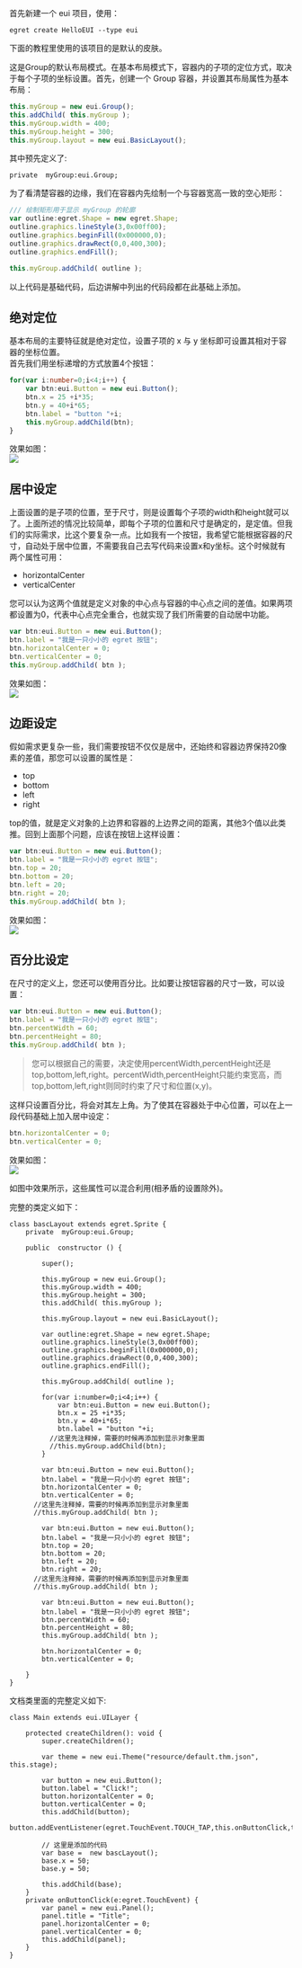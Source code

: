 首先新建一个 eui 项目，使用：
```
egret create HelloEUI --type eui
```
下面的教程里使用的该项目的是默认的皮肤。

这是Group的默认布局模式。在基本布局模式下，容器内的子项的定位方式，取决于每个子项的坐标设置。首先，创建一个 Group 容器，并设置其布局属性为基本布局：    
``` TypeScript
this.myGroup = new eui.Group();
this.addChild( this.myGroup );
this.myGroup.width = 400;
this.myGroup.height = 300;
this.myGroup.layout = new eui.BasicLayout();
``` 
其中预先定义了:
```
private  myGroup:eui.Group;
```
为了看清楚容器的边缘，我们在容器内先绘制一个与容器宽高一致的空心矩形：   
``` TypeScript
/// 绘制矩形用于显示 myGroup 的轮廓
var outline:egret.Shape = new egret.Shape;
outline.graphics.lineStyle(3,0x00ff00);
outline.graphics.beginFill(0x000000,0);
outline.graphics.drawRect(0,0,400,300);
outline.graphics.endFill();

this.myGroup.addChild( outline );
```
以上代码是基础代码，后边讲解中列出的代码段都在此基础上添加。   

## 绝对定位
基本布局的主要特征就是绝对定位，设置子项的 x 与 y 坐标即可设置其相对于容器的坐标位置。   
首先我们用坐标递增的方式放置4个按钮：     
``` TypeScript
for(var i:number=0;i<4;i++) {
    var btn:eui.Button = new eui.Button();
    btn.x = 25 +i*35;
    btn.y = 40+i*65;
    btn.label = "button "+i;
    this.myGroup.addChild(btn);
}
```     
效果如图：    
![](56012da601bca.png)     

## 居中设定
上面设置的是子项的位置，至于尺寸，则是设置每个子项的width和height就可以了。上面所述的情况比较简单，即每个子项的位置和尺寸是确定的，是定值。但我们的实际需求，比这个要复杂一点。比如我有一个按钮，我希望它能根据容器的尺寸，自动处于居中位置，不需要我自己去写代码来设置x和y坐标。这个时候就有两个属性可用：     
- horizontalCenter     
- verticalCenter       

您可以认为这两个值就是定义对象的中心点与容器的中心点之间的差值。如果两项都设置为0，代表中心点完全重合，也就实现了我们所需要的自动居中功能。   
``` TypeScript
var btn:eui.Button = new eui.Button();
btn.label = "我是一只小小的 egret 按钮";
btn.horizontalCenter = 0;
btn.verticalCenter = 0;
this.myGroup.addChild( btn );
```       
效果如图：    
![](56012dab90171.png)     

## 边距设定
假如需求更复杂一些，我们需要按钮不仅仅是居中，还始终和容器边界保持20像素的差值，那您可以设置的属性是：     
- top
- bottom
- left
- right

top的值，就是定义对象的上边界和容器的上边界之间的距离，其他3个值以此类推。回到上面那个问题，应该在按钮上这样设置：    
``` TypeScript
var btn:eui.Button = new eui.Button();
btn.label = "我是一只小小的 egret 按钮";
btn.top = 20;
btn.bottom = 20;
btn.left = 20;
btn.right = 20;
this.myGroup.addChild( btn );
```              
效果如图：    
![](56012db066087.png)   

## 百分比设定
在尺寸的定义上，您还可以使用百分比。比如要让按钮容器的尺寸一致，可以设置：    
``` TypeScript
var btn:eui.Button = new eui.Button();
btn.label = "我是一只小小的 egret 按钮";
btn.percentWidth = 60;
btn.percentHeight = 80;
this.myGroup.addChild( btn );
```        
> 您可以根据自己的需要，决定使用percentWidth,percentHeight还是top,bottom,left,right。percentWidth,percentHeight只能约束宽高，而top,bottom,left,right则同时约束了尺寸和位置(x,y)。     

这样只设置百分比，将会对其左上角。为了使其在容器处于中心位置，可以在上一段代码基础上加入居中设定：   
``` TypeScript
btn.horizontalCenter = 0;
btn.verticalCenter = 0;
```              
效果如图：    
![](56012db56771e.png)     

如图中效果所示，这些属性可以混合利用(相矛盾的设置除外)。   

完整的类定义如下：
```
class bascLayout extends egret.Sprite {
    private  myGroup:eui.Group;

    public  constructor () {

        super();

        this.myGroup = new eui.Group();
        this.myGroup.width = 400;
        this.myGroup.height = 300;
        this.addChild( this.myGroup );

        this.myGroup.layout = new eui.BasicLayout();
        
        var outline:egret.Shape = new egret.Shape;
        outline.graphics.lineStyle(3,0x00ff00);
        outline.graphics.beginFill(0x000000,0);
        outline.graphics.drawRect(0,0,400,300);
        outline.graphics.endFill();

        this.myGroup.addChild( outline );

        for(var i:number=0;i<4;i++) {
            var btn:eui.Button = new eui.Button();
            btn.x = 25 +i*35;
            btn.y = 40+i*65;
            btn.label = "button "+i;
          //这里先注释掉，需要的时候再添加到显示对象里面     
          //this.myGroup.addChild(btn);
        }

        var btn:eui.Button = new eui.Button();
        btn.label = "我是一只小小的 egret 按钮";
        btn.horizontalCenter = 0;
        btn.verticalCenter = 0;
      //这里先注释掉，需要的时候再添加到显示对象里面 
      //this.myGroup.addChild( btn );

        var btn:eui.Button = new eui.Button();
        btn.label = "我是一只小小的 egret 按钮";
        btn.top = 20;
        btn.bottom = 20;
        btn.left = 20;
        btn.right = 20;
      //这里先注释掉，需要的时候再添加到显示对象里面 
      //this.myGroup.addChild( btn );

        var btn:eui.Button = new eui.Button();
        btn.label = "我是一只小小的 egret 按钮";
        btn.percentWidth = 60;
        btn.percentHeight = 80;
        this.myGroup.addChild( btn );

        btn.horizontalCenter = 0;
        btn.verticalCenter = 0;

    }
}
```

文档类里面的完整定义如下:
```
class Main extends eui.UILayer {

    protected createChildren(): void {
        super.createChildren();
               
        var theme = new eui.Theme("resource/default.thm.json", this.stage);
        
        var button = new eui.Button();
        button.label = "Click!";
        button.horizontalCenter = 0;
        button.verticalCenter = 0;
        this.addChild(button);
        button.addEventListener(egret.TouchEvent.TOUCH_TAP,this.onButtonClick,this);
        
        // 这里是添加的代码        
        var base =  new bascLayout();
        base.x = 50;
        base.y = 50;

        this.addChild(base);
    }   
    private onButtonClick(e:egret.TouchEvent) { 
        var panel = new eui.Panel();
        panel.title = "Title";
        panel.horizontalCenter = 0;
        panel.verticalCenter = 0;
        this.addChild(panel);
    }
}
```



